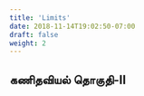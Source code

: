 ```yaml
---
title: 'Limits'
date: 2018-11-14T19:02:50-07:00
draft: false
weight: 2
---
```




## கணிதவியல் தொகுதி-II